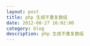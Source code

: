```yaml
---
layout: post
title: php 生成不重复数组
date: 2012-08-27 16:02:00
category: blog
description: php 生成不重复数组
---
```


<?php


function test($num) {

    for($i=0;$i<$num;$i++) {

        $a[] = rand(0,9);
    }

    for($i=0;$i<$num-1;$i++) {

        for($j=$i+1;$j<$num;$j++) {

            if($a[$i] == $a[$j]) {

                $n = 0;

                while($n == 0) {

                    $a[$j] = rand(0,9);

                    for($s=0;$s<$j;$s++) {

                        if($a[$j] == $a[$s]) {

                            break;

                        }
                    }


                    if($s == $j) {

                        $n =1;
                    }else {

                    $n = 0;

                    }

                }

            }


        }

    }

    return $a;
}

print_r(test(5));

?>